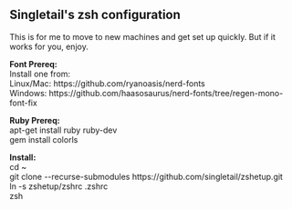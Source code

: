 <h2>
    Singletail's zsh configuration
</h2>

<p>This is for me to move to new machines and get set up quickly. But if it works for you, enjoy.</p>

<p>
	<b>Font Prereq:</b><br/>
	Install one from:<br/>
	Linux/Mac: https://github.com/ryanoasis/nerd-fonts<br/>
	Windows: https://github.com/haasosaurus/nerd-fonts/tree/regen-mono-font-fix<br/>
</p>
<p>
	<b>Ruby Prereq:</b><br/>
	apt-get install ruby ruby-dev<br/>
	gem install colorls<br/>
</p>
<p>
    <b>Install:</b><br/>
	cd ~<br/>
	git clone --recurse-submodules https://github.com/singletail/zshetup.git<br/>
	ln -s zshetup/zshrc .zshrc<br/>
	zsh<br/>
</p>


